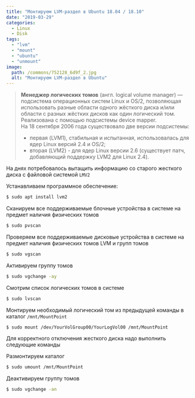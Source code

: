 ```yaml
---
title: "Монтируем LVM-раздел в Ubuntu 18.04 / 18.10"
date: "2019-03-29"
categories: 
  - Linux
  - Disk
tags: 
  - "lvm"
  - "mount"
  - "ubuntu"
  - "unmount"
image:
  path: /commons/752128_6d9f_2.jpg
  alt: "Монтируем LVM-раздел в Ubuntu"
---
```


> **Менеджер логических томов** (англ. logical volume manager) — подсистема операционных систем Linux и OS/2, позволяющая использовать разные области одного жёсткого диска и/или области с разных жёстких дисков как один логический том. Реализована с помощью подсистемы device mapper.  
> На 18 сентября 2006 года существовало две версии подсистемы:  
> - первая (LVM1), стабильная и испытанная, использовалась для ядер Linux версий 2.4 и OS/2;  
> - вторая (LVM2) - для ядер Linux версии 2.6 (существует патч, добавляющий поддержку LVM2 для Linux 2.4).

На днях потребовалось вытащить информацию со старого жесткого диска с файловой системой `LMV2`

Устанавливаем программное обеспечение:

```sh
$ sudo apt install lvm2
```

Сканируем все поддерживаемые блочные устройства в системе на предмет наличия физических томов

```sh
$ sudo pvscan
```

Проверяем все поддерживаемые дисковые устройства в системе на предмет наличия физических томов LVM и групп томов

```sh
$ sudo vgscan
```

Активируем группу томов

```sh
$ sudo vgchange -ay
```

Смотрим список логических томов в системе

```sh
$ sudo lvscan
```

Монтируем необходимый логический том из предыдущей команды в каталог `/mnt/MountPoint`

```sh
$ sudo mount /dev/YourVolGroup00/YourLogVol00 /mnt/MountPoint
```

Для корректного отключения жесткого диска надо выполнить следующие команды

Размонтируем каталог

```sh
$ sudo umount /mnt/MountPoint
```

Деактивируем группу томов

```sh
$ sudo vgchange -an
```